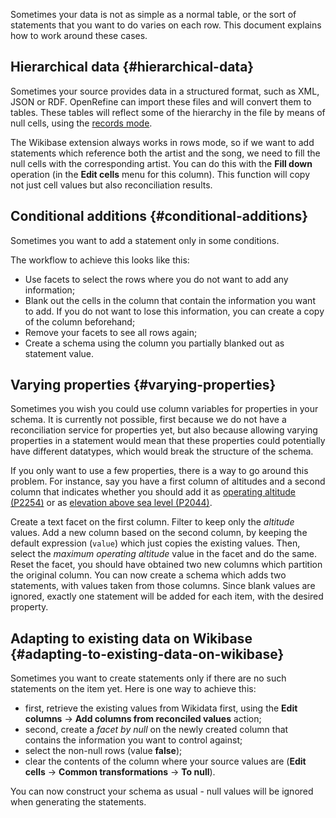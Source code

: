 Sometimes your data is not as simple as a normal table, or the sort of
statements that you want to do varies on each row. This document
explains how to work around these cases.

## Hierarchical data {#hierarchical-data}

Sometimes your source provides data in a structured format, such as XML,
JSON or RDF. OpenRefine can import these files and will convert them to
tables. These tables will reflect some of the hierarchy in the file by
means of null cells, using the [records mode](/manual/exploring#rows-vs-records).

The Wikibase extension always works in rows mode, so if we want to add
statements which reference both the artist and the song, we need to fill
the null cells with the corresponding artist. You can do this with the
**Fill down** operation (in the **Edit cells** menu for this column).
This function will copy not just cell values but also reconciliation
results.

## Conditional additions {#conditional-additions}

Sometimes you want to add a statement only in some conditions.

The workflow to achieve this looks like this:
- Use facets to select the rows where you do not want to add any
  information;
- Blank out the cells in the column that contain the information you
  want to add. If you do not want to lose this information, you can
  create a copy of the column beforehand;
- Remove your facets to see all rows again;
- Create a schema using the column you partially blanked out as
  statement value.

## Varying properties {#varying-properties}

Sometimes you wish you could use column variables for properties in your
schema. It is currently not possible, first because we do not have a
reconciliation service for properties yet, but also because allowing
varying properties in a statement would mean that these properties could
potentially have different datatypes, which would break the structure of
the schema.

If you only want to use a few properties, there is a way to go around
this problem. For instance, say you have a first column of altitudes and a
second column that indicates whether you should add it as
[operating altitude (P2254)](https://www.wikidata.org/wiki/Property:P2254) or as
[elevation above sea level (P2044)](https://www.wikidata.org/wiki/Property:P2044).

Create a text facet on the first column. Filter to keep only the
*altitude* values. Add a new column based on the second column, by
keeping the default expression (`value`) which just copies the existing
values. Then, select the *maximum operating altitude* value in the facet
and do the same. Reset the facet, you should have obtained two new columns
which partition the original column. You can now create a schema which adds
two statements, with values taken from those columns. Since blank values are
ignored, exactly one statement will be added for each item, with the desired property.

## Adapting to existing data on Wikibase {#adapting-to-existing-data-on-wikibase}

Sometimes you want to create statements only if there are no such
statements on the item yet. Here is one way to achieve this:

-   first, retrieve the existing values from Wikidata first, using the
    **Edit columns** → **Add columns from reconciled values** action;
-   second, create a *facet by null* on the newly created column that
    contains the information you want to control against;
-   select the non-null rows (value **false**);
-   clear the contents of the column where your source values are
    (**Edit cells** → **Common transformations** → **To null**).

You can now construct your schema as usual - null values will be ignored
when generating the statements.


